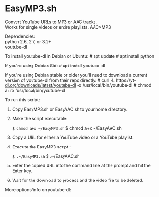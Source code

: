 
# EasyMP3.sh

Convert YouTube URLs to MP3 or AAC tracks.  
Works for single videos or entire playlists.
AAC>MP3

Dependencies:  
    python 2.6, 2.7, or 3.2+  
    youtube-dl

To install youtube-dl in Debian or Ubuntu:
    # apt update
    # apt install python

If you're using Debian Sid:
    # apt install youtube-dl
    
If you're using Debian stable or older you'll need to download a current version of youtube-dl from their repo directly:
    # curl -L https://yt-dl.org/downloads/latest/youtube-dl -o /usr/local/bin/youtube-dl
    # chmod a+rx /usr/local/bin/youtube-dl
    
To run this script:
1. Copy EasyMP3.sh or EasyAAC.sh to your home directory.
2. Make the script executable:  
    
     `$ chmod a+x ~/EasyMP3.sh`
      $ chmod a+x ~/EasyAAC.sh
    
3. Copy a URL for either a YouTube video or a YouTube playlist.
4. Execute the EasyMP3 script :  
    
     `$ .~/EasyMP3.sh`
      $ .~/EasyAAC.sh
    
5. Enter the copied URL into the command line at the prompt and hit the Enter key.
6. Wait for the download to process and the video file to be deleted.    

More options/info on youtube-dl:
